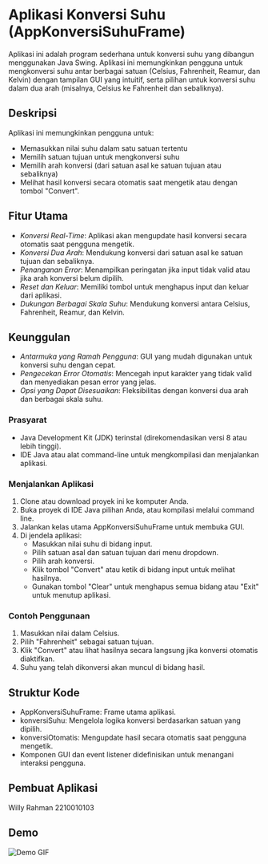 # Aplikasi Konversi Suhu (AppKonversiSuhuFrame)

Aplikasi ini adalah program sederhana untuk konversi suhu yang dibangun menggunakan Java Swing. Aplikasi ini memungkinkan pengguna untuk mengkonversi suhu antar berbagai satuan (Celsius, Fahrenheit, Reamur, dan Kelvin) dengan tampilan GUI yang intuitif, serta pilihan untuk konversi suhu dalam dua arah (misalnya, Celsius ke Fahrenheit dan sebaliknya).

## Deskripsi

Aplikasi ini memungkinkan pengguna untuk:
- Memasukkan nilai suhu dalam satu satuan tertentu
- Memilih satuan tujuan untuk mengkonversi suhu
- Memilih arah konversi (dari satuan asal ke satuan tujuan atau sebaliknya)
- Melihat hasil konversi secara otomatis saat mengetik atau dengan tombol "Convert".

## Fitur Utama

- *Konversi Real-Time*: Aplikasi akan mengupdate hasil konversi secara otomatis saat pengguna mengetik.
- *Konversi Dua Arah*: Mendukung konversi dari satuan asal ke satuan tujuan dan sebaliknya.
- *Penanganan Error*: Menampilkan peringatan jika input tidak valid atau jika arah konversi belum dipilih.
- *Reset dan Keluar*: Memiliki tombol untuk menghapus input dan keluar dari aplikasi.
- *Dukungan Berbagai Skala Suhu*: Mendukung konversi antara Celsius, Fahrenheit, Reamur, dan Kelvin.

## Keunggulan

- *Antarmuka yang Ramah Pengguna*: GUI yang mudah digunakan untuk konversi suhu dengan cepat.
- *Pengecekan Error Otomatis*: Mencegah input karakter yang tidak valid dan menyediakan pesan error yang jelas.
- *Opsi yang Dapat Disesuaikan*: Fleksibilitas dengan konversi dua arah dan berbagai skala suhu.



### Prasyarat

- Java Development Kit (JDK) terinstal (direkomendasikan versi 8 atau lebih tinggi).
- IDE Java atau alat command-line untuk mengkompilasi dan menjalankan aplikasi.

### Menjalankan Aplikasi

1. Clone atau download proyek ini ke komputer Anda.
2. Buka proyek di IDE Java pilihan Anda, atau kompilasi melalui command line.
3. Jalankan kelas utama AppKonversiSuhuFrame untuk membuka GUI.
4. Di jendela aplikasi:
   - Masukkan nilai suhu di bidang input.
   - Pilih satuan asal dan satuan tujuan dari menu dropdown.
   - Pilih arah konversi.
   - Klik tombol "Convert" atau ketik di bidang input untuk melihat hasilnya.
   - Gunakan tombol "Clear" untuk menghapus semua bidang atau "Exit" untuk menutup aplikasi.

### Contoh Penggunaan

1. Masukkan nilai dalam Celsius.
2. Pilih "Fahrenheit" sebagai satuan tujuan.
3. Klik "Convert" atau lihat hasilnya secara langsung jika konversi otomatis diaktifkan.
4. Suhu yang telah dikonversi akan muncul di bidang hasil.

## Struktur Kode

- AppKonversiSuhuFrame: Frame utama aplikasi.
- konversiSuhu: Mengelola logika konversi berdasarkan satuan yang dipilih.
- konversiOtomatis: Mengupdate hasil secara otomatis saat pengguna mengetik.
- Komponen GUI dan event listener didefinisikan untuk menangani interaksi pengguna.

## Pembuat Aplikasi
Willy Rahman 2210010103

## Demo
![Demo GIF](https://github.com/willyrahman/ApkKonversiSuhu/blob/main/img/Demo%20apk%20konversisuhu%20tgs2.gif)


